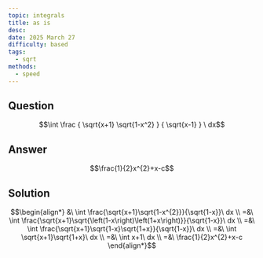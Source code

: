 ```yaml
---
topic: integrals
title: as is
desc: 
date: 2025 March 27
difficulty: based
tags:
  - sqrt
methods:
  - speed
---
```



## Question
```math
\int
  \frac
    { \sqrt{x+1} \sqrt{1-x^2} }
    { \sqrt{x-1} }
\ dx
```


## Answer
```math
\frac{1}{2}x^{2}+x-c
```


## Solution

```math
\begin{align*}
  &\ \int \frac{\sqrt{x+1}\sqrt{1-x^{2}}}{\sqrt{1-x}}\ dx
  \\ =&\ \int \frac{\sqrt{x+1}\sqrt{\left(1-x\right)\left(1+x\right)}}{\sqrt{1-x}}\ dx
  \\ =&\ \int \frac{\sqrt{x+1}\sqrt{1-x}\sqrt{1+x}}{\sqrt{1-x}}\ dx
  \\ =&\ \int \sqrt{x+1}\sqrt{1+x}\ dx
  \\ =&\ \int x+1\ dx
  \\ =&\ \frac{1}{2}x^{2}+x-c
\end{align*}
```
